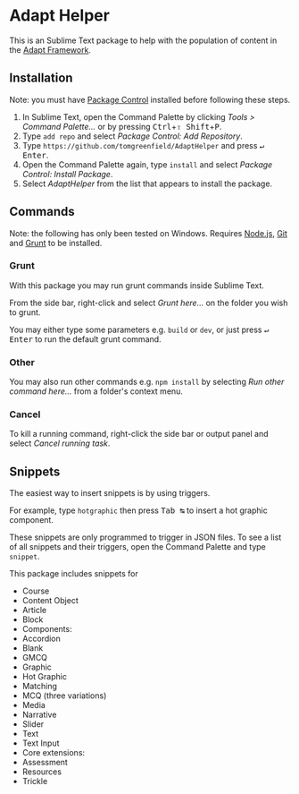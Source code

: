 # Adapt Helper

This is an Sublime Text package to help with the population of content in the [Adapt Framework](https://github.com/adaptlearning/adapt_framework).

## Installation

Note: you must have [Package Control](https://sublime.wbond.net/installation) installed before following these steps.

1. In Sublime Text, open the Command Palette by clicking *Tools > Command Palette…* or by pressing <kbd>Ctrl</kbd>+<kbd>⇧ Shift</kbd>+<kbd>P</kbd>.
2. Type `add repo` and select *Package Control: Add Repository*.
3. Type `https://github.com/tomgreenfield/AdaptHelper` and press <kbd>↵ Enter</kbd>.
4. Open the Command Palette again, type `install` and select *Package Control: Install Package*.
5. Select *AdaptHelper* from the list that appears to install the package.

## Commands

Note: the following has only been tested on Windows. Requires [Node.js](http://nodejs.org), [Git](http://git-scm.com/) and [Grunt](http://gruntjs.com/getting-started) to be installed.

### Grunt

With this package you may run grunt commands inside Sublime Text. 

From the side bar, right-click and select *Grunt here…* on the folder you wish to grunt.

You may either type some parameters e.g. `build` or `dev`, or just press <kbd>↵ Enter</kbd> to run the default grunt command.

### Other

You may also run other commands e.g. `npm install` by selecting *Run other command here…* from a folder's context menu.

### Cancel

To kill a running command, right-click the side bar or output panel and select *Cancel running task*.

## Snippets

The easiest way to insert snippets is by using triggers.

For example, type `hotgraphic` then press <kbd>Tab ↹</kbd> to insert a hot graphic component.

These snippets are only programmed to trigger in JSON files. To see a list of all snippets and their triggers, open the Command Palette and type `snippet`.

This package includes snippets for

* Course
* Content Object
* Article
* Block
* Components:
 * Accordion
 * Blank
 * GMCQ
 * Graphic
 * Hot Graphic
 * Matching
 * MCQ (three variations)
 * Media
 * Narrative
 * Slider
 * Text
 * Text Input
* Core extensions:
 * Assessment
 * Resources
 * Trickle